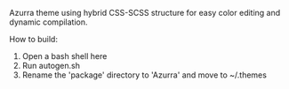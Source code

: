 Azurra theme using hybrid CSS-SCSS structure for easy color editing and dynamic compilation.

How to build:
1) Open a bash shell here
2) Run autogen.sh
3) Rename the 'package' directory to 'Azurra' and move to ~/.themes
